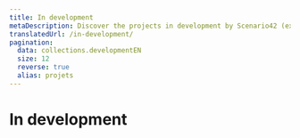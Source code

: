 ```yaml
---
title: In development
metaDescription: Discover the projects in development by Scenario42 (ex-247Max)
translatedUrl: /in-development/
pagination:
  data: collections.developmentEN
  size: 12
  reverse: true
  alias: projets
---
```


# In development
